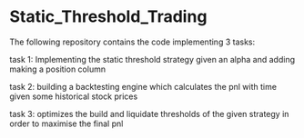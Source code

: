 # Static_Threshold_Trading

The following repository contains the code implementing 3 tasks:

task 1:
Implementing the static threshold strategy given an alpha and adding making a position column 

task 2:
building a backtesting engine which calculates the pnl with time given some historical stock prices

task 3:
optimizes the build and liquidate thresholds of the given strategy in order to maximise the final pnl
